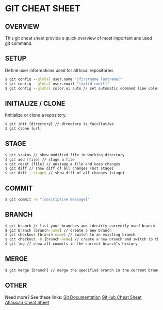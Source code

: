 # GIT CHEAT SHEET

## OVERVIEW
This git cheat sheet provide a quick overview of most important ans used git command.
## SETUP
Define user informations used for all local repositories
```cmd
$ git config --global user.name "[firstname lastname]"
$ git config --global user.email "[valid-email]"
$ git config --global color.ui auto // set automatic command line coloring for git
```

## INITIALIZE / CLONE
Itnitialize or clone a repository.
```cmd
$ git init [directory] // directory is facultative
$ git clone [url]
```

## STAGE
```cmd
$ git status // show modified file in working directory
$ git add [file] // stage a file
$ git reset [file] // unstage a file and keep changes
$ git diff // show diff of all changes (not stage)
$ git diff --staged // show diff of all changes (stage)
```

## COMMIT
```cmd
$ git commit -m "[descriptive message]"
```

## BRANCH
```cmd
$ git branch // list your branches and identify currently used branch
$ git branch [branch-name] // create a new branch
$ git checkout [branch-name] // switch to an existing branch
$ git checkout -b [branch-name] // create a new branch and switch to that branch
$ git log // show all commits in the current branch's history
```

## MERGE
```cmd
$ git merge [branch] // merge the specified branch in the current branch
```

## OTHER
Need more? See these links:
[Git Documentation](https://git-scm.com/doc)
[GitHub Cheat Sheet](https://education.github.com/git-cheat-sheet-education.pdf)
[Atlassian Cheat Sheet](https://www.atlassian.com/git/tutorials/atlassian-git-cheatsheet)
